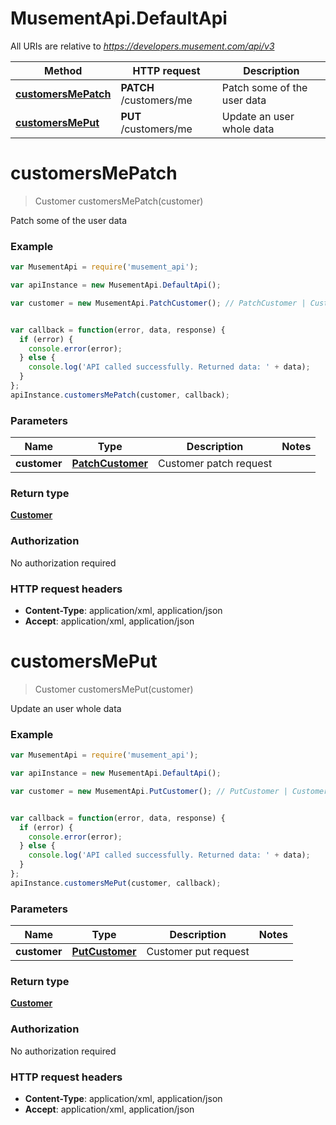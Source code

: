 # MusementApi.DefaultApi

All URIs are relative to *https://developers.musement.com/api/v3*

Method | HTTP request | Description
------------- | ------------- | -------------
[**customersMePatch**](DefaultApi.md#customersMePatch) | **PATCH** /customers/me | Patch some of the user data
[**customersMePut**](DefaultApi.md#customersMePut) | **PUT** /customers/me | Update an user whole data


<a name="customersMePatch"></a>
# **customersMePatch**
> Customer customersMePatch(customer)

Patch some of the user data

### Example
```javascript
var MusementApi = require('musement_api');

var apiInstance = new MusementApi.DefaultApi();

var customer = new MusementApi.PatchCustomer(); // PatchCustomer | Customer patch request


var callback = function(error, data, response) {
  if (error) {
    console.error(error);
  } else {
    console.log('API called successfully. Returned data: ' + data);
  }
};
apiInstance.customersMePatch(customer, callback);
```

### Parameters

Name | Type | Description  | Notes
------------- | ------------- | ------------- | -------------
 **customer** | [**PatchCustomer**](PatchCustomer.md)| Customer patch request | 

### Return type

[**Customer**](Customer.md)

### Authorization

No authorization required

### HTTP request headers

 - **Content-Type**: application/xml, application/json
 - **Accept**: application/xml, application/json

<a name="customersMePut"></a>
# **customersMePut**
> Customer customersMePut(customer)

Update an user whole data

### Example
```javascript
var MusementApi = require('musement_api');

var apiInstance = new MusementApi.DefaultApi();

var customer = new MusementApi.PutCustomer(); // PutCustomer | Customer put request


var callback = function(error, data, response) {
  if (error) {
    console.error(error);
  } else {
    console.log('API called successfully. Returned data: ' + data);
  }
};
apiInstance.customersMePut(customer, callback);
```

### Parameters

Name | Type | Description  | Notes
------------- | ------------- | ------------- | -------------
 **customer** | [**PutCustomer**](PutCustomer.md)| Customer put request | 

### Return type

[**Customer**](Customer.md)

### Authorization

No authorization required

### HTTP request headers

 - **Content-Type**: application/xml, application/json
 - **Accept**: application/xml, application/json


